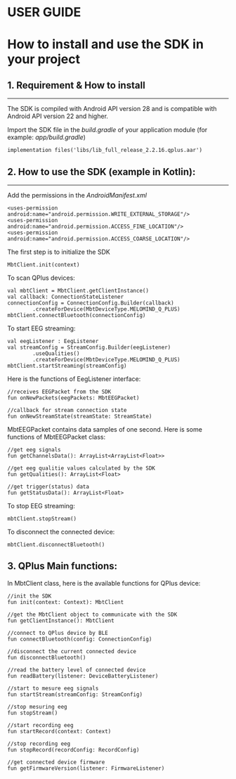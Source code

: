 # USER GUIDE

# How to install and use the SDK in your project

## 1. Requirement & How to install 

------

The SDK is compiled with Android API version 28 and is compatible with Android API version 22 and higher.

Import the SDK file in the *build.gradle* of your application module (for example: *app/build.gradle*)

```
implementation files('libs/lib_full_release_2.2.16.qplus.aar')
```

## 2. How to use the SDK (example in Kotlin):

------

Add the permissions in the *AndroidManifest.xml*

```
<uses-permission android:name="android.permission.WRITE_EXTERNAL_STORAGE"/>
<uses-permission android:name="android.permission.ACCESS_FINE_LOCATION"/>
<uses-permission android:name="android.permission.ACCESS_COARSE_LOCATION"/>
```

The first step is to initialize the SDK 

```
MbtClient.init(context)
```

To scan QPlus devices:

```
val mbtClient = MbtClient.getClientInstance()
val callback: ConnectionStateListener
connectionConfig = ConnectionConfig.Builder(callback)
        .createForDevice(MbtDeviceType.MELOMIND_Q_PLUS)
mbtClient.connectBluetooth(connectionConfig)
```

To start EEG streaming:

```
val eegListener : EegListener
val streamConfig = StreamConfig.Builder(eegListener)
        .useQualities()
        .createForDevice(MbtDeviceType.MELOMIND_Q_PLUS)
mbtClient.startStreaming(streamConfig)
```

Here is the functions of EegListener interface:

```
//receives EEGPacket from the SDK
fun onNewPackets(eegPackets: MbtEEGPacket)

//callback for stream connection state
fun onNewStreamState(streamState: StreamState)
```

MbtEEGPacket contains data samples of one second. Here is some functions of MbtEEGPacket class:

```
//get eeg signals
fun getChannelsData(): ArrayList<ArrayList<Float>>

//get eeg qualitie values calculated by the SDK
fun getQualities(): ArrayList<Float>

//get trigger(status) data
fun getStatusData(): ArrayList<Float>
```

To stop EEG streaming:

```
mbtClient.stopStream()
```

To disconnect the connected device:

```
mbtClient.disconnectBluetooth()
```

## 3. QPlus Main functions:

In MbtClient class, here is the available functions for QPlus device:

```
//init the SDK
fun init(context: Context): MbtClient

//get the MbtClient object to communicate with the SDK
fun getClientInstance(): MbtClient
 
//connect to QPlus device by BLE
fun connectBluetooth(config: ConnectionConfig)

//disconnect the current connected device
fun disconnectBluetooth()

//read the battery level of connected device
fun readBattery(listener: DeviceBatteryListener)

//start to mesure eeg signals
fun startStream(streamConfig: StreamConfig)

//stop mesuring eeg
fun stopStream()

//start recording eeg
fun startRecord(context: Context)
    
//stop recording eeg
fun stopRecord(recordConfig: RecordConfig)

//get connected device firmware
fun getFirmwareVersion(listener: FirmwareListener)
``` 